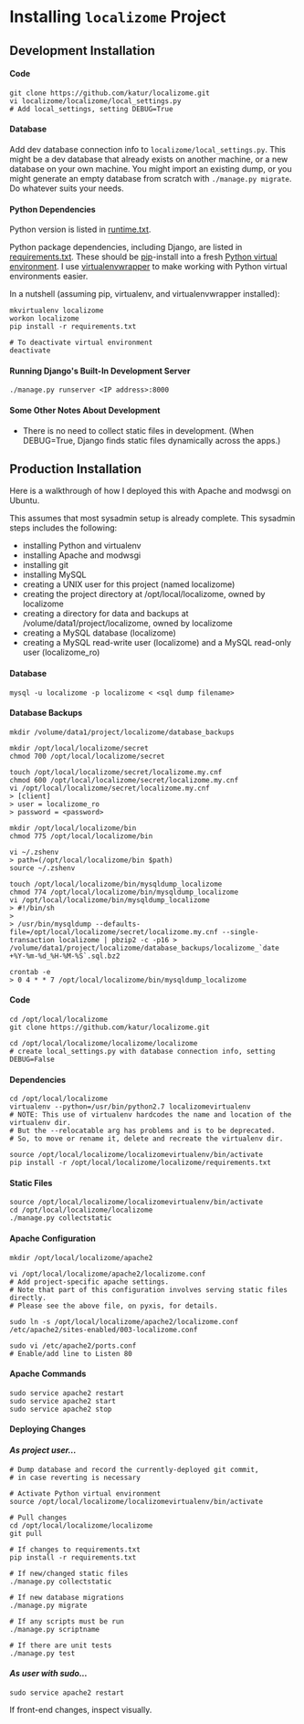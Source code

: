 # Installing `localizome` Project


## Development Installation


#### Code

```
git clone https://github.com/katur/localizome.git
vi localizome/localizome/local_settings.py
# Add local_settings, setting DEBUG=True
```


#### Database

Add dev database connection info to `localizome/local_settings.py`.
This might be a dev database that already exists on another machine,
or a new database on your own machine.
You might import an existing dump, or you might generate an empty database
from scratch with `./manage.py migrate`. Do whatever suits your needs.


#### Python Dependencies

Python version is listed in [runtime.txt](runtime.txt).

Python package dependencies, including Django,
are listed in [requirements.txt](requirements.txt).
These should be [pip](https://pypi.python.org/pypi/pip)-install into a fresh
[Python virtual environment](http://virtualenv.readthedocs.org/). I use
[virtualenvwrapper](http://virtualenvwrapper.readthedocs.org/en/latest/)
to make working with Python virtual environments easier.

In a nutshell (assuming pip, virtualenv, and virtualenvwrapper installed):
```
mkvirtualenv localizome
workon localizome
pip install -r requirements.txt

# To deactivate virtual environment
deactivate
```


#### Running Django's Built-In Development Server

```
./manage.py runserver <IP address>:8000
```


#### Some Other Notes About Development

- There is no need to collect static files in development.
(When DEBUG=True, Django finds static files dynamically across the apps.)



## Production Installation

Here is a walkthrough of how I deployed this with Apache and modwsgi on Ubuntu.

This assumes that most sysadmin setup is already complete.
This sysadmin steps includes the following:

- installing Python and virtualenv
- installing Apache and modwsgi
- installing git
- installing MySQL
- creating a UNIX user for this project (named localizome)
- creating the project directory at /opt/local/localizome, owned by localizome
- creating a directory for data and backups at /volume/data1/project/localizome, owned by localizome
- creating a MySQL database (localizome)
- creating a MySQL read-write user (localizome) and a MySQL read-only user (localizome_ro)


#### Database

```
mysql -u localizome -p localizome < <sql dump filename>
```


#### Database Backups

```
mkdir /volume/data1/project/localizome/database_backups

mkdir /opt/local/localizome/secret
chmod 700 /opt/local/localizome/secret

touch /opt/local/localizome/secret/localizome.my.cnf
chmod 600 /opt/local/localizome/secret/localizome.my.cnf
vi /opt/local/localizome/secret/localizome.my.cnf
> [client]
> user = localizome_ro
> password = <password>

mkdir /opt/local/localizome/bin
chmod 775 /opt/local/localizome/bin

vi ~/.zshenv
> path=(/opt/local/localizome/bin $path)
source ~/.zshenv

touch /opt/local/localizome/bin/mysqldump_localizome
chmod 774 /opt/local/localizome/bin/mysqldump_localizome
vi /opt/local/localizome/bin/mysqldump_localizome
> #!/bin/sh
>
> /usr/bin/mysqldump --defaults-file=/opt/local/localizome/secret/localizome.my.cnf --single-transaction localizome | pbzip2 -c -p16 > /volume/data1/project/localizome/database_backups/localizome_`date +%Y-%m-%d_%H-%M-%S`.sql.bz2

crontab -e
> 0 4 * * 7 /opt/local/localizome/bin/mysqldump_localizome
```


#### Code

```
cd /opt/local/localizome
git clone https://github.com/katur/localizome.git

cd /opt/local/localizome/localizome/localizome
# create local_settings.py with database connection info, setting DEBUG=False
```


#### Dependencies

```
cd /opt/local/localizome
virtualenv --python=/usr/bin/python2.7 localizomevirtualenv
# NOTE: This use of virtualenv hardcodes the name and location of the virtualenv dir.
# But the --relocatable arg has problems and is to be deprecated.
# So, to move or rename it, delete and recreate the virtualenv dir.

source /opt/local/localizome/localizomevirtualenv/bin/activate
pip install -r /opt/local/localizome/localizome/requirements.txt
```


#### Static Files

```
source /opt/local/localizome/localizomevirtualenv/bin/activate
cd /opt/local/localizome/localizome
./manage.py collectstatic
```


#### Apache Configuration

```
mkdir /opt/local/localizome/apache2

vi /opt/local/localizome/apache2/localizome.conf
# Add project-specific apache settings.
# Note that part of this configuration involves serving static files directly.
# Please see the above file, on pyxis, for details.

sudo ln -s /opt/local/localizome/apache2/localizome.conf /etc/apache2/sites-enabled/003-localizome.conf

sudo vi /etc/apache2/ports.conf
# Enable/add line to Listen 80
```


#### Apache Commands
```
sudo service apache2 restart
sudo service apache2 start
sudo service apache2 stop
```


#### Deploying Changes

#### *As project user...*
```
# Dump database and record the currently-deployed git commit,
# in case reverting is necessary

# Activate Python virtual environment
source /opt/local/localizome/localizomevirtualenv/bin/activate

# Pull changes
cd /opt/local/localizome/localizome
git pull

# If changes to requirements.txt
pip install -r requirements.txt

# If new/changed static files
./manage.py collectstatic

# If new database migrations
./manage.py migrate

# If any scripts must be run
./manage.py scriptname

# If there are unit tests
./manage.py test
```

#### *As user with sudo...*
```
sudo service apache2 restart
```

If front-end changes, inspect visually.
